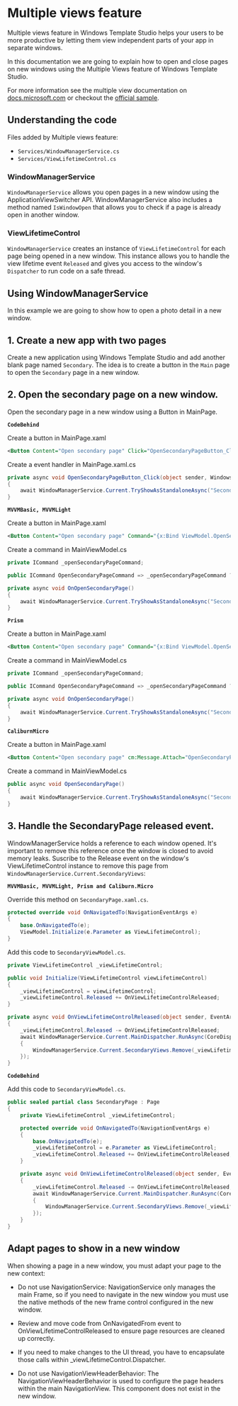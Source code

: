 
# Multiple views feature
Multiple views feature in Windows Template Studio helps your users to be more productive by letting them view independent parts of your app in separate windows.

In this documentation we are going to explain how to open and close pages on new windows using the Multiple Views feature of Windows Template Studio.

For more information see the multiple view documentation on [docs.microsoft.com](https://docs.microsoft.com/windows/uwp/design/layout/show-multiple-views) or checkout the [official sample](https://github.com/Microsoft/Windows-universal-samples/tree/master/Samples/MultipleViews).

## Understanding the code
Files added by Multiple views feature:
 - `Services/WindowManagerService.cs`
 - `Services/ViewLifetimeControl.cs`

### WindowManagerService
`WindowManagerService` allows you open pages in a new window using the ApplicationViewSwitcher API. WindowManagerService also includes a method named `IsWindowOpen` that allows you to check if a page is already open in another window.

### ViewLifetimeControl
`WindowManagerService` creates an instance of `ViewLifetimeControl` for each page being opened in a new window. This instance allows you to handle the view lifetime event `Released` and gives you access to the window's `Dispatcher` to run code on a safe thread.

## Using WindowManagerService
In this example we are going to show how to open a photo detail in a new window.

## **1. Create a new app with two pages**
Create a new application using Windows Template Studio and add another blank page named `Secondary`. The idea is to create a button in the `Main` page to open the `Secondary` page in a new window.

## **2. Open the secondary page on a new window.**
Open the secondary page in a new window using a Button in MainPage.

**`CodeBehind`**

Create a button in MainPage.xaml
```xml
<Button Content="Open secondary page" Click="OpenSecondaryPageButton_Click" />
```

Create a event handler in MainPage.xaml.cs
```csharp
private async void OpenSecondaryPageButton_Click(object sender, Windows.UI.Xaml.RoutedEventArgs e)
{
    await WindowManagerService.Current.TryShowAsStandaloneAsync("Secondary_Title.Text".GetLocalized(), typeof(SecondaryPage));
}
```

**`MVVMBasic, MVVMLight`**

Create a button in MainPage.xaml
```xml
<Button Content="Open secondary page" Command="{x:Bind ViewModel.OpenSecondaryPageCommand}" />
```

Create a command in MainViewModel.cs
```csharp
private ICommand _openSecondaryPageCommand;

public ICommand OpenSecondaryPageCommand => _openSecondaryPageCommand ?? (_openSecondaryPageCommand = new RelayCommand(OnOpenSecondaryPage));

private async void OnOpenSecondaryPage()
{
    await WindowManagerService.Current.TryShowAsStandaloneAsync("Secondary_Title.Text".GetLocalized(), typeof(SecondaryPage));
}
```

**`Prism`**

Create a button in MainPage.xaml
```xml
<Button Content="Open secondary page" Command="{x:Bind ViewModel.OpenSecondaryPageCommand}" />
```

Create a command in MainViewModel.cs
```csharp
private ICommand _openSecondaryPageCommand;

public ICommand OpenSecondaryPageCommand => _openSecondaryPageCommand ?? (_openSecondaryPageCommand = new DelegateCommand(OnOpenSecondaryPage));

private async void OnOpenSecondaryPage()
{
    await WindowManagerService.Current.TryShowAsStandaloneAsync("Secondary_Title.Text".GetLocalized(), typeof(SecondaryPage));
}
```

**`CaliburnMicro`**

Create a button in MainPage.xaml
```xml
<Button Content="Open secondary page" cm:Message.Attach="OpenSecondaryPage" />
```

Create a command in MainViewModel.cs
```csharp
public async void OpenSecondaryPage()
{
    await WindowManagerService.Current.TryShowAsStandaloneAsync("Secondary_Title.Text".GetLocalized(), typeof(SecondaryPage));
}
```

 ## **3. Handle the SecondaryPage released event.**
 WindowManagerService holds a reference to each window opened. It's important to remove this reference once the window is closed to avoid memory leaks. Suscribe to the Release event on the window's ViewLifetimeControl instance to remove this page from `WindowManagerService.Current.SecondaryViews`:

**`MVVMBasic, MVVMLight, Prism and Caliburn.Micro`**

Override this method on `SecondaryPage.xaml.cs`.
```csharp
protected override void OnNavigatedTo(NavigationEventArgs e)
{
    base.OnNavigatedTo(e);
    ViewModel.Initialize(e.Parameter as ViewLifetimeControl);
}
```

Add this code to `SecondaryViewModel.cs`.
```csharp
private ViewLifetimeControl _viewLifetimeControl;

public void Initialize(ViewLifetimeControl viewLifetimeControl)
{
    _viewLifetimeControl = viewLifetimeControl;
    _viewLifetimeControl.Released += OnViewLifetimeControlReleased;
}

private async void OnViewLifetimeControlReleased(object sender, EventArgs e)
{
    _viewLifetimeControl.Released -= OnViewLifetimeControlReleased;
    await WindowManagerService.Current.MainDispatcher.RunAsync(CoreDispatcherPriority.Normal, () =>
    {
        WindowManagerService.Current.SecondaryViews.Remove(_viewLifetimeControl);
    });
}
```

**`CodeBehind`**

Add this code to `SecondaryViewModel.cs`.
```csharp
public sealed partial class SecondaryPage : Page
{
    private ViewLifetimeControl _viewLifetimeControl;

    protected override void OnNavigatedTo(NavigationEventArgs e)
    {
        base.OnNavigatedTo(e);
        _viewLifetimeControl = e.Parameter as ViewLifetimeControl;
        _viewLifetimeControl.Released += OnViewLifetimeControlReleased;
    }

    private async void OnViewLifetimeControlReleased(object sender, EventArgs e)
    {
        _viewLifetimeControl.Released -= OnViewLifetimeControlReleased;
        await WindowManagerService.Current.MainDispatcher.RunAsync(CoreDispatcherPriority.Normal, () =>
        {
            WindowManagerService.Current.SecondaryViews.Remove(_viewLifetimeControl);
        });
    }
}
```

## Adapt pages to show in a new window

When showing a page in a new window, you must adapt your page to the new context:

- Do not use NavigationService: NavigationService only manages the main Frame, so if you need to navigate in the new window you must use the native methods of the new frame control configured in the new window.

- Review and move code from OnNavigatedFrom event to OnViewLifetimeControlReleased to ensure page resources are cleaned up correctly.

- If you need to make changes to the UI thread, you have to encapsulate those calls within _viewLifetimeControl.Dispatcher.

- Do not use NavigationViewHeaderBehavior: The NavigationViewHeaderBehavior is used to configure the page headers within the main NavigationView. This component does not exist in the new window.
